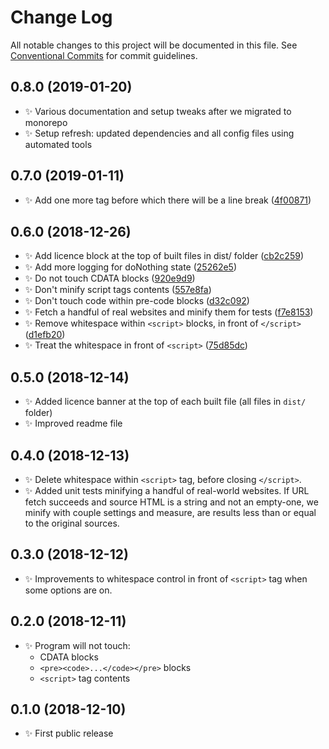 # Change Log

All notable changes to this project will be documented in this file.
See [Conventional Commits](https://conventionalcommits.org) for commit guidelines.

## 0.8.0 (2019-01-20)

* ✨ Various documentation and setup tweaks after we migrated to monorepo
* ✨ Setup refresh: updated dependencies and all config files using automated tools

## 0.7.0 (2019-01-11)

* ✨ Add one more tag before which there will be a line break ([4f00871](https://gitlab.com/codsen/codsen/tree/master/packages/html-crush/commits/4f00871))

## 0.6.0 (2018-12-26)

* ✨ Add licence block at the top of built files in dist/ folder ([cb2c259](https://gitlab.com/codsen/codsen/tree/master/packages/html-crush/commits/cb2c259))
* ✨ Add more logging for doNothing state ([25262e5](https://gitlab.com/codsen/codsen/tree/master/packages/html-crush/commits/25262e5))
* ✨ Do not touch CDATA blocks ([920e9d9](https://gitlab.com/codsen/codsen/tree/master/packages/html-crush/commits/920e9d9))
* ✨ Don't minify script tags contents ([557e8fa](https://gitlab.com/codsen/codsen/tree/master/packages/html-crush/commits/557e8fa))
* ✨ Don't touch code within pre-code blocks ([d32c092](https://gitlab.com/codsen/codsen/tree/master/packages/html-crush/commits/d32c092))
* ✨ Fetch a handful of real websites and minify them for tests ([f7e8153](https://gitlab.com/codsen/codsen/tree/master/packages/html-crush/commits/f7e8153))
* ✨ Remove whitespace within `<script>` blocks, in front of `</script>` ([d1efb20](https://gitlab.com/codsen/codsen/tree/master/packages/html-crush/commits/d1efb20))
* ✨ Treat the whitespace in front of `<script>` ([75d85dc](https://gitlab.com/codsen/codsen/tree/master/packages/html-crush/commits/75d85dc))

## 0.5.0 (2018-12-14)

* ✨ Added licence banner at the top of each built file (all files in `dist/` folder)
* ✨ Improved readme file

## 0.4.0 (2018-12-13)

* ✨ Delete whitespace within `<script>` tag, before closing `</script>`.
* ✨ Added unit tests minifying a handful of real-world websites. If URL fetch succeeds and source HTML is a string and not an empty-one, we minify with couple settings and measure, are results less than or equal to the original sources.

## 0.3.0 (2018-12-12)

* ✨ Improvements to whitespace control in front of `<script>` tag when some options are on.

## 0.2.0 (2018-12-11)

* ✨ Program will not touch:
  - CDATA blocks
  - `<pre><code>...</code></pre>` blocks
  - `<script>` tag contents

## 0.1.0 (2018-12-10)

* ✨ First public release
